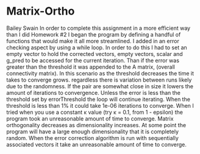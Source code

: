 # Matrix-Ortho

Bailey Swain 
In order to complete this assignment in a more efficient way than I did Homework #2 I began the program by defining a handful of functions that would make it all more streamlined. I added in an error checking aspect by using a while loop. In order to do this I had to set an empty vector to hold the corrected vectors, empty vectors, scalar and g_pred to be accessed for the current iteration. Than if the error was greater than the threshold it was appended to the A matrix, (overall connectivity matrix). In this scenario as the threshold decreases the time it takes to converge grows. regardless there is variation between runs likely due to the randomness. If the pair are somewhat close in size it lowers the amount of iterations to convergence. Unless the error is less than the threshold set by errorThreshold the loop will continue iterating. When the threshold is less than 1% it could take 1e-06 iterations to converge. When I tried when you use a constant κ value (try κ = 0.1, from 1 - epsilon) the program took an unreasonable amount of time to converge. Matrix orthogonality decreases as dimensionality increases. At some point the program will have a large enough dimensionality that it is completely random. When the error correction algorithm is run with sequentially associated vectors it take an unreasonable amount of time to converge.
